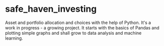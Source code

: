 # safe_haven_investing
Asset and portfolio allocation and choices with the help of Python.
It's a work in progress - a growing project. It starts with the basics of
Pandas and plotting simple graphs and shall grow to data analysis and machine learning.
